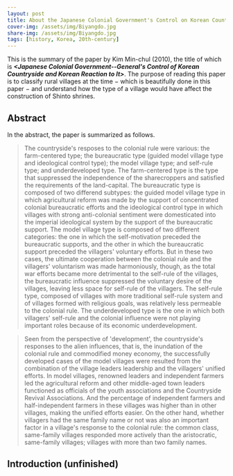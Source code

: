 ```yaml
---
layout: post
title: About the Japanese Colonial Government's Control on Korean Countryside and Korean Reaction to it (in progress)
cover-img: /assets/img/Biyangdo.jpg
share-img: /assets/img/Biyangdo.jpg
tags: [history, Korea, 20th-century]
---
```

This is the summary of the paper by Kim Min-chul (2010), the title of which is **_<Japanese Colonial Government--General's Control of Korean Countryside and Korean Reaction to It>_**.
The purpose of reading this paper is to classify rural villages at the time $-$ which is beautifully done in this paper $-$ and understand how the type of a village would have affect the construction of Shinto shrines.

## Abstract

In the abstract, the paper is summarized as follows.
> The countryside's resposes to the colonial rule were various: the farm-centered type; the bureaucratic type (guided model village type and ideological control type); the model village type; and self-rule type; and underdeveloped type. The farm-centered type is the type that suppressed the independence of the sharecroppers and satisfied the requirements of the land-capital. The bureaucratic type is composed of two differend subtypes: the guided model village type in which agricultural reform was made by the support of concentrated colonial bureaucratic efforts and the ideological control type in which villages with strong anti-colonial sentiment were domesticated into the imperial ideological system by the support of the bureaucratic support. The model village type is composed of two different categories: the one in which the self-motivation preceded the bureaucratic supports, and the other in which the bureaucratic support preceded the villagers' voluntary efforts. But in these two cases, the ultimate cooperation between the colonial rule and the villagers' voluntarism was made harmoniously, though, as the total war efforts became more detrimental to the self-rule of the villages, the bureaucratic influence suppressed the voluntary desire of the villages, leaving less space for self-rule of the villagers. The self-rule type, composed of villages with more traditional self-rule system and of villages formed with religious goals, was relatively less permeable to the colonial rule. The underdeveloped type is the one in which both villagers' self-rule and the colonial influence were not playing important roles because of its economic underdevelopment.

> Seen from the perspective of 'development', the countryside's responses to the alien influences, that is, the inundation of the colonial rule and commodified money economy, the successfully developed cases of the model villages were resulted from the combination of the village leaders leadership and the villagers' unified efforts. In model villages, renowned leaders and independent farmers led the agricultural reform and other middle-aged town leaders functioned as officials of the youth associations and the Countryside Revival Associations. And the percentage of independent farmers and half-independent farmers in these villages was higher than in other villages, making the unified efforts easier. On the other hand, whether villagers had the same family name or not was also an important factor in a village's response to the colonial rule: the common class, same-family villages responded more actively than the aristocratic, same-family villages; villages with more than two family names.

## Introduction (unfinished)
